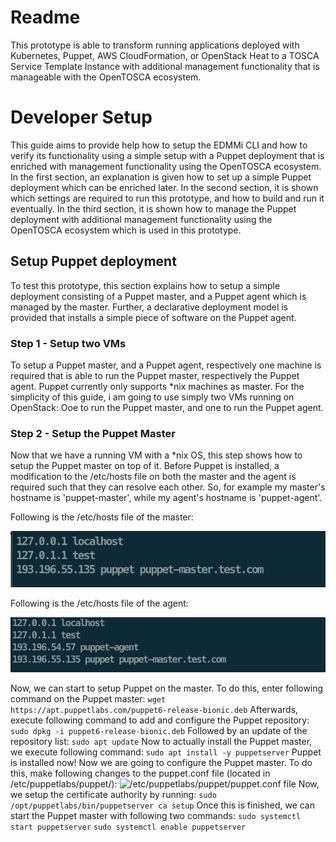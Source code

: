# Readme

This prototype is able to transform running applications deployed with Kubernetes, Puppet, AWS CloudFormation, or OpenStack Heat to a TOSCA Service Template Instance with additional management functionality that is manageable with the OpenTOSCA ecosystem.

# Developer Setup
This guide aims to provide help how to setup the EDMMi CLI and how to verify its functionality using a simple setup with a Puppet deployment that is enriched with management functionality using the OpenTOSCA ecosystem.
In the first section, an explanation is given how to set up a simple Puppet deployment which can be enriched later.
In the second section, it is shown which settings are required to run this prototype, and how to build and run it eventually.
In the third section, it is shown how to manage the Puppet deployment with additional management functionality using the OpenTOSCA ecosystem which is used in this prototype.

## Setup Puppet deployment
To test this prototype, this section explains how to setup a simple deployment consisting of a Puppet master, and a Puppet agent which is managed by the master.
Further, a declarative deployment model is provided that installs a simple piece of software on the Puppet agent.

### Step 1 - Setup two VMs
To setup a Puppet master, and a Puppet agent, respectively one machine is required that is able to run the Puppet master, respectively the Puppet agent.
Puppet currently only supports *nix machines as master.
For the simplicity of this guide, i am going to use simply two VMs running on OpenStack: Ooe to run the Puppet master, and one to run the Puppet agent.

### Step 2 - Setup the Puppet Master
Now that we have a running VM with a *nix OS, this step shows how to setup the Puppet master on top of it.
Before Puppet is installed, a modification to the /etc/hosts file on both the master and the agent is required such that they can resolve each other.
So, for example my master's hostname is 'puppet-master', while my agent's hostname is 'puppet-agent'.

Following is the /etc/hosts file of the master:

![/etc/hosts file of the master](./doc/img/hosts_master.png)

Following is the /etc/hosts file of the agent:

![/etc/hosts file of the agent](./doc/img/hosts_agent.png)

Now, we can start to setup Puppet on the master. To do this, enter following command on the Puppet master:
```wget https://apt.puppetlabs.com/puppet6-release-bionic.deb```
Afterwards, execute following command to add and configure the Puppet repository:
```sudo dpkg -i puppet6-release-bionic.deb```
Followed by an update of the repository list:
```sudo apt update```
Now to actually install the Puppet master, we execute following command:
```sudo apt install -y puppetserver```
Puppet is installed now! Now we are going to configure the Puppet master. To do this, make following changes to the puppet.conf file (located in /etc/puppetlabs/puppet/):
![/etc/puppetlabs/puppet/puppet.conf file](./doc/img/puppetconf.png)
Now, we setup the certificate authority by running:
```sudo /opt/puppetlabs/bin/puppetserver ca setup```
Once this is finished, we can start the Puppet master with following two commands:
```sudo systemctl start puppetserver```
```sudo systemctl enable puppetserver```